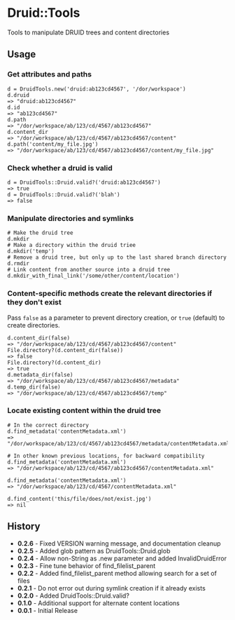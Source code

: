 # Druid::Tools

Tools to manipulate DRUID trees and content directories

## Usage

### Get attributes and paths

    d = DruidTools.new('druid:ab123cd4567', '/dor/workspace')
    d.druid
    => "druid:ab123cd4567"
    d.id
    => "ab123cd4567"
    d.path
    => "/dor/workspace/ab/123/cd/4567/ab123cd4567"
    d.content_dir
    => "/dor/workspace/ab/123/cd/4567/ab123cd4567/content"
    d.path('content/my_file.jpg')
    => "/dor/workspace/ab/123/cd/4567/ab123cd4567/content/my_file.jpg"

### Check whether a druid is valid

    d = DruidTools::Druid.valid?('druid:ab123cd4567')
    => true
    d = DruidTools::Druid.valid?('blah')
    => false

### Manipulate directories and symlinks

    # Make the druid tree
    d.mkdir
    # Make a directory within the druid triee
    d.mkdir('temp')
    # Remove a druid tree, but only up to the last shared branch directory
    d.rmdir
    # Link content from another source into a druid tree
    d.mkdir_with_final_link('/some/other/content/location')
    
### Content-specific methods create the relevant directories if they don't exist

Pass `false` as a parameter to prevent directory creation, or `true` (default) to create directories.

    d.content_dir(false)
    => "/dor/workspace/ab/123/cd/4567/ab123cd4567/content"
    File.directory?(d.content_dir(false))
    => false
    File.directory?(d.content_dir)
    => true
    d.metadata_dir(false)
    => "/dor/workspace/ab/123/cd/4567/ab123cd4567/metadata"
    d.temp_dir(false)
    => "/dor/workspace/ab/123/cd/4567/ab123cd4567/temp"
    
### Locate existing content within the druid tree

    # In the correct directory
    d.find_metadata('contentMetadata.xml')
    => "/dor/workspace/ab/123/cd/4567/ab123cd4567/metadata/contentMetadata.xml"
    
    # In other known previous locations, for backward compatibility
    d.find_metadata('contentMetadata.xml')
    => "/dor/workspace/ab/123/cd/4567/ab123cd4567/contentMetadata.xml"

    d.find_metadata('contentMetadata.xml')
    => "/dor/workspace/ab/123/cd/4567/contentMetadata.xml"
    
    d.find_content('this/file/does/not/exist.jpg')
    => nil
    
## History

- <b>0.2.6</b> - Fixed VERSION warning message, and documentation cleanup
- <b>0.2.5</b> - Added glob pattern as DruidTools::Druid.glob
- <b>0.2.4</b> - Allow non-String as .new parameter and added InvalidDruidError
- <b>0.2.3</b> - Fine tune behavior of find_filelist_parent
- <b>0.2.2</b> - Added find_filelist_parent method allowing search for a set of files
- <b>0.2.1</b> - Do not error out during symlink creation if it already exists
- <b>0.2.0</b> - Added DruidTools::Druid.valid?
- <b>0.1.0</b> - Additional support for alternate content locations
- <b>0.0.1</b> - Initial Release 
